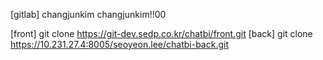 [gitlab]
changjunkim
changjunkim!!00

[front]
git clone https://git-dev.sedp.co.kr/chatbi/front.git
[back]
git clone https://10.231.27.4:8005/seoyeon.lee/chatbi-back.git